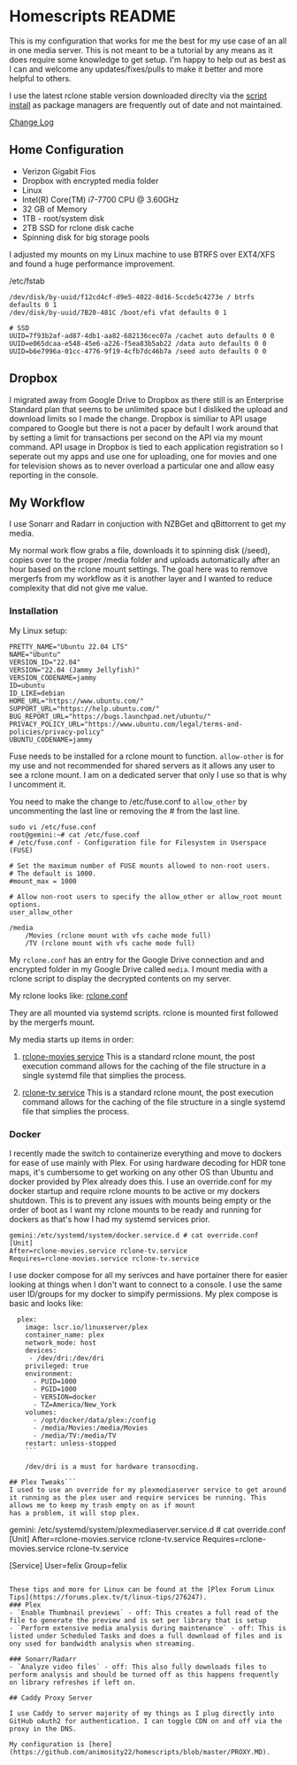 # Homescripts README

This is my configuration that works for me the best for my use case of an all in one media server. This is not meant to be a tutorial by any means as it does require some knowledge to get setup. I'm happy to help out as best as I can and welcome any updates/fixes/pulls to make it better and more helpful to others.

I use the latest rclone stable version downloaded direclty via the [script install](https://rclone.org/install/#script-installation) as package managers are frequently out of date and not maintained.

[Change Log](https://github.com/animosity22/homescripts/blob/master/Changes.MD)
## Home Configuration

- Verizon Gigabit Fios
- Dropbox with encrypted media folder
- Linux
- Intel(R) Core(TM) i7-7700 CPU @ 3.60GHz
- 32 GB of Memory
- 1TB - root/system disk
- 2TB SSD for rclone disk cache
- Spinning disk for big storage pools

I adjusted my mounts on my Linux machine to use BTRFS over EXT4/XFS and found a huge performance improvement.

/etc/fstab
```
/dev/disk/by-uuid/f12cd4cf-d9e5-4022-8d16-5ccde5c4273e / btrfs defaults 0 1
/dev/disk/by-uuid/7B20-481C /boot/efi vfat defaults 0 1

# SSD
UUID=7f93b2af-ad87-4db1-aa82-682136cec07a /cachet auto defaults 0 0
UUID=e065dcaa-e548-45e6-a226-f5ea83b5ab22 /data auto defaults 0 0
UUID=b6e7996a-01cc-4776-9f19-4cfb7dc46b7a /seed auto defaults 0 0
```

## Dropbox
I migrated away from Google Drive to Dropbox as there still is an Enterprise Standard plan that seems to be unlimited space but I disliked
the upload and download limits so I made the change. Dropbox is similiar to API usage compared to Google but there is not a pacer by default
I work around that by setting a limit for transactions per second on the API via my mount command. API usage in Dropbox is tied to each
application registration so I seperate out my apps and use one for uploading, one for movies and one for television shows as to never
overload a particular one and allow easy reporting in the console.

## My Workflow

I use Sonarr and Radarr in conjuction with NZBGet and qBittorrent to get my media.

My normal work flow grabs a file, downloads it to spinning disk (/seed), copies over to the proper /media folder and uploads automatically after an hour based on the rclone mount settings.
The goal here was to remove mergerfs from my workflow as it is another layer and I wanted to reduce complexity that did not give me value. 

### Installation
My Linux setup:

```
PRETTY_NAME="Ubuntu 22.04 LTS"
NAME="Ubuntu"
VERSION_ID="22.04"
VERSION="22.04 (Jammy Jellyfish)"
VERSION_CODENAME=jammy
ID=ubuntu
ID_LIKE=debian
HOME_URL="https://www.ubuntu.com/"
SUPPORT_URL="https://help.ubuntu.com/"
BUG_REPORT_URL="https://bugs.launchpad.net/ubuntu/"
PRIVACY_POLICY_URL="https://www.ubuntu.com/legal/terms-and-policies/privacy-policy"
UBUNTU_CODENAME=jammy
```

Fuse needs to be installed for a rclone mount to function. `allow-other` is for my use and not recommended for shared servers as it allows any user to see a rclone mount. I am on a dedicated server that only I use so that is why I uncomment it.


You need to make the change to /etc/fuse.conf to `allow_other` by uncommenting the last line or removing the # from the last line.

	sudo vi /etc/fuse.conf
	root@gemini:~# cat /etc/fuse.conf
	# /etc/fuse.conf - Configuration file for Filesystem in Userspace (FUSE)
	
	# Set the maximum number of FUSE mounts allowed to non-root users.
	# The default is 1000.
	#mount_max = 1000

	# Allow non-root users to specify the allow_other or allow_root mount options.
	user_allow_other
	

```
/media
	/Movies (rclone mount with vfs cache mode full)
	/TV (rclone mount with vfs cache mode full)
```

My `rclone.conf` has an entry for the Google Drive connection and and encrypted folder in my Google Drive called `media`. I mount media with a rclone script to display the decrypted contents on my server. 

My rclone looks like: [rclone.conf](https://github.com/animosity22/homescripts/blob/master/rclone.conf)

They are all mounted via systemd scripts. rclone is mounted first followed by the mergerfs mount.

My media starts up items in order:
1) [rclone-movies service](https://github.com/animosity22/homescripts/blob/master/systemd/rclone-movies.service) This is a standard rclone mount, the post execution command allows for the caching of the file structure in a single systemd file that simplies the process.

2) [rclone-tv service](https://github.com/animosity22/homescripts/blob/master/systemd/rclone-tv.service) This is a standard rclone mount, the post execution command allows for the caching of the file structure in a single systemd file that simplies the process.
### Docker
I recently made the switch to containerize everything and move to dockers for ease of use mainly with Plex. For using hardware decoding
for HDR tone maps, it's cumbersome to get working on any other OS than Ubuntu and docker provided by Plex already does this.
I use an override.conf for my docker startup and require rclone mounts to be active or my dockers shutdown. This is to prevent any issues with mounts being empty or the order of boot as
I want my rclone mounts to be ready and running for dockers as that's how I had my systemd services prior.

```
gemini:/etc/systemd/system/docker.service.d # cat override.conf
[Unit]
After=rclone-movies.service rclone-tv.service
Requires=rclone-movies.service rclone-tv.service
```

I use docker compose for all my serivces and have portainer there for easier looking at things when I don't want to connect to a console. I use the same user ID/groups for my docker to
simpify permissions. My plex compose is basic and looks like:

```
  plex:
    image: lscr.io/linuxserver/plex
    container_name: plex
    network_mode: host
    devices:
     - /dev/dri:/dev/dri
    privileged: true
    environment:
      - PUID=1000
      - PGID=1000
      - VERSION=docker
      - TZ=America/New_York
    volumes:
      - /opt/docker/data/plex:/config
      - /media/Movies:/media/Movies
      - /media/TV:/media/TV
    restart: unless-stopped
	```

	/dev/dri is a must for hardware transocding.

## Plex Tweaks```
I used to use an override for my plexmediaserver service to get around it running as the plex user and require services be running. This allows me to keep my trash empty on as if mount
has a problem, it will stop plex.

```
gemini: /etc/systemd/system/plexmediaserver.service.d # cat override.conf
[Unit]
After=rclone-movies.service rclone-tv.service
Requires=rclone-movies.service rclone-tv.service

[Service]
User=felix
Group=felix
```

These tips and more for Linux can be found at the [Plex Forum Linux Tips](https://forums.plex.tv/t/linux-tips/276247).
### Plex
- `Enable Thumbnail previews` - off: This creates a full read of the file to generate the preview and is set per library that is setup
- `Perform extensive media analysis during maintenance` - off: This is listed under Scheduled Tasks and does a full download of files and is ony used for bandwidth analysis when streaming.

### Sonarr/Radarr
- `Analyze video files` - off: This also fully downloads files to perform analysis and should be turned off as this happens frequently on library refreshes if left on.

## Caddy Proxy Server

I use Caddy to server majority of my things as I plug directly into GitHub oAuth2 for authentication. I can toggle CDN on and off via the proxy in the DNS.

My configuration is [here](https://github.com/animosity22/homescripts/blob/master/PROXY.MD).
